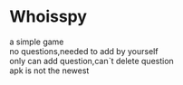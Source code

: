 # Whoisspy
a simple game  
no questions,needed to add by yourself  
only can add question,canˋt delete question  
apk is not the newest  

